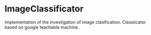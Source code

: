# ImageClassificator
Implementation of the investigation of image clasification.
Classiicator based on google teachable machine.

